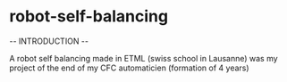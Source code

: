 # robot-self-balancing

--  INTRODUCTION  --

A robot self balancing made in ETML (swiss school in Lausanne)
was my project of the end of my CFC automaticien (formation of 4 years)
